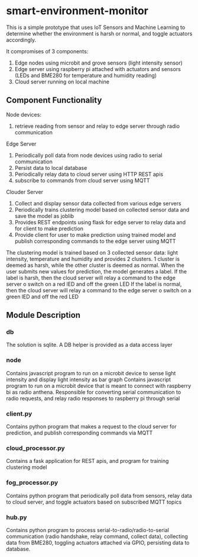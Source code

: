 # smart-environment-monitor

This is a simple prototype that uses IoT Sensors and Machine Learning to determine whether the environment is harsh or normal, and toggle actuators accordingly.

It compromises of 3 components:
1. Edge nodes using microbit and grove sensors (light intensity sensor)
2. Edge server using raspberry pi attached with actuators and sensors (LEDs and BME280 for temperature and humidity reading)
3. Cloud server running on local machine

## Component Functionality

Node devices:
1. retrieve reading from sensor and relay to edge server through radio communication

Edge Server
1. Periodically poll data from node devices using radio to serial communication
2. Persist data to local database
3. Periodically relay data to cloud server using HTTP REST apis
4. subscribe to commands from cloud server using MQTT

Clouder Server
1. Collect and display sensor data collected from various edge servers
2. Periodically trains clustering model based on collected sensor data and save the model as joblib
3. Provides REST endpoints using flask for edge server to relay data and for client to make prediction
4. Provide client for user to make prediction using trained model and publish corresponding commands to the edge server using MQTT

The clustering model is trained based on 3 collected sensor data: light intensity, temperature and humidity and provides 2 clusters.
1 cluster is deemed as harsh, while the other cluster is deemed as normal.
When the user submits new values for prediction, the model generates a label. 
If the label is harsh, then the cloud server will relay a command to the edge server o switch on a red lED and off the green LED
If the label is normal, then the cloud server will relay a command to the edge server o switch on a green lED and off the red LED


## Module Description

### db
The solution is sqlite. A DB helper is provided as a data access layer

### node
Contains javascript program to run on a microbit device to sense light intensity and display light intensity as bar graph
Contains javascript program to run on a microbit device that is meant to connect with raspberry bi as radio anthena. Responsible for converting serial communication to radio requests, and relay radio responses to raspberry pi through serial

### client.py
Contains python program that makes a request to the cloud server for prediction, and publish corresponding commands via MQTT

### cloud_processor.py
Contains a fask application for REST apis, and program for training clustering model

### fog_processor.py
Contains python program that periodically poll data from sensors, relay data to cloud server, and toggle actuators based on subscribed MQTT topics

### hub.py
Contains python program to process serial-to-radio/radio-to-serial communication (radio handshake, relay command, collect data), collecting data from BME280, toggling actuators attached via GPIO, persisting data to database.
